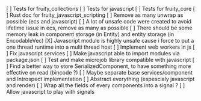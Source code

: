 [ ] Tests for fruity_collections
[ ] Tests for javascript
[ ] Tests for fruity_core
[ ] Rust doc for fruity_javascript_scripting
[ ] Remove as many unwrap as possible (ecs and javascript)
[ ] A lot of unsafe code were created to avoid lifetime issue in ecs, remove as many as possible
[ ] There should be some memory leak in component storage (in Entity) and entity storage (in EncodableVec)
[X] Javascript module is highly unsafe cause i force to put a one thread runtime into a multi thread host
[ ] Implement web workers in js
[ ] Fix javascript services
[ ] Make javascript able to import modules via package.json
[ ] Test and make microjob library compatible with javascript
[ ] Find a better way to store SerializedComponent, to have something more effective on read (bincode ?)
[ ] Maybe separate base services/component and Introspect implementation
[ ] Abstract everything (espescialy javascript and render)
[ ] Wrap all the fields of every components into a signal ?
[ ] Allow javascript to play with signals